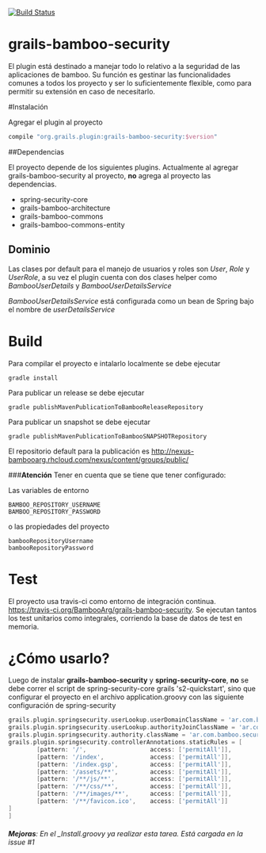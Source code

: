[![Build Status](https://travis-ci.org/BambooArg/grails-bamboo-security.svg?branch=master)](https://travis-ci.org/BambooArg/grails-bamboo-security.svg)

grails-bamboo-security
======================

El plugin está destinado a manejar todo lo relativo a la seguridad de las aplicaciones de bamboo.
Su función es gestinar las funcionalidades comunes a todos los proyecto y ser lo suficientemente flexible,
como para permitir su extensión en caso de necesitarlo.


#Instalación

Agregar el plugin al proyecto
```groovy
compile "org.grails.plugin:grails-bamboo-security:$version"
```

##Dependencias

El proyecto depende de los siguientes plugins. Actualmente al agregar grails-bamboo-security al proyecto, **no** agrega al proyecto las dependencias.

- spring-security-core
- grails-bamboo-architecture
- grails-bamboo-commons
- grails-bamboo-commons-entity


## Dominio

Las clases por default para el manejo de usuarios y roles son *User*, *Role* y *UserRole*, a su vez el plugin cuenta con dos clases helper como *BambooUserDetails* y *BambooUserDetailsService*

*BambooUserDetailsService* está configurada como un bean de Spring bajo el nombre de *userDetailsService*


# Build

Para compilar el proyecto e intalarlo localmente se debe ejecutar

 ```script
gradle install
```

Para publicar un release se debe ejecutar

```script
gradle publishMavenPublicationToBambooReleaseRepository

```

Para publicar un snapshot se debe ejecutar

```script
gradle publishMavenPublicationToBambooSNAPSHOTRepository

```

El repositorio default para la publicación es http://nexus-bambooarg.rhcloud.com/nexus/content/groups/public/


###**Atención**
Tener en cuenta que se tiene que tener configurado:

Las variables de entorno

```script
BAMBOO_REPOSITORY_USERNAME
BAMBOO_REPOSITORY_PASSWORD

```

o las propiedades del proyecto
```script
bambooRepositoryUsername
bambooRepositoryPassword

```


# Test

El proyecto usa travis-ci como entorno de integración continua. https://travis-ci.org/BambooArg/grails-bamboo-security.
Se ejecutan tantos los test unitarios como integrales, corriendo la base de datos de test en memoria.


# ¿Cómo usarlo?

Luego de instalar **grails-bamboo-security**  y **spring-security-core**, **no** se debe correr el script de spring-security-core grails 
's2-quickstart', sino que configurar el proyecto en el archivo application.groovy con las siguiente configuración de spring-security


```groovy
grails.plugin.springsecurity.userLookup.userDomainClassName = 'ar.com.bamboo.security.User'
grails.plugin.springsecurity.userLookup.authorityJoinClassName = 'ar.com.bamboo.security.UserRole'
grails.plugin.springsecurity.authority.className = 'ar.com.bamboo.security.Role'
grails.plugin.springsecurity.controllerAnnotations.staticRules = [
        [pattern: '/',                  access: ['permitAll']],
        [pattern: '/index',             access: ['permitAll']],
        [pattern: '/index.gsp',         access: ['permitAll']],
        [pattern: '/assets/**',         access: ['permitAll']],
        [pattern: '/**/js/**',          access: ['permitAll']],
        [pattern: '/**/css/**',         access: ['permitAll']],
        [pattern: '/**/images/**',      access: ['permitAll']],
        [pattern: '/**/favicon.ico',    access: ['permitAll']]
]
]
```

###### **Mejoras**: En el _Install.groovy ya realizar esta tarea. Está cargada en la issue #1
